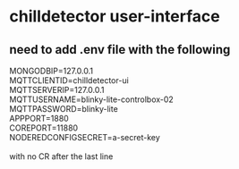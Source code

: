 # chilldetector user-interface
## need to add .env file with the following
MONGODBIP=127.0.0.1<br/>
MQTTCLIENTID=chilldetector-ui<br/>
MQTTSERVERIP=127.0.0.1<br/>
MQTTUSERNAME=blinky-lite-controlbox-02<br/>
MQTTPASSWORD=blinky-lite<br/>
APPPORT=1880<br>
COREPORT=11880<br>
NODEREDCONFIGSECRET=a-secret-key<br/>
<br/>
with no CR after the last line

